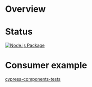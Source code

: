 # Overview

# Status

[![Node.js Package](https://github.com/dannysilence/cypress-components/actions/workflows/npm-publish-github-packages.yml/badge.svg?branch=main)](https://github.com/dannysilence/cypress-components/actions/workflows/npm-publish-github-packages.yml)


# Consumer example
[cypress-components-tests](https://github.com/dannysilence/cypress-components-tests)
